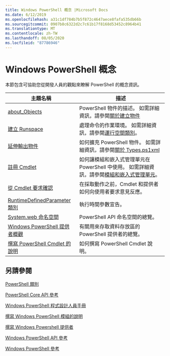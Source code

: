 ```yaml
---
title: Windows PowerShell 概念 |Microsoft Docs
ms.date: 6/12/2019
ms.openlocfilehash: a31c1df784b7b5f872c4647aece8fafa535db66b
ms.sourcegitcommit: 0907b8c6322d2c7c61b17f8168d53452c8964b41
ms.translationtype: MT
ms.contentlocale: zh-TW
ms.lasthandoff: 08/05/2020
ms.locfileid: "87786946"
---
```

# <a name="windows-powershell-concepts"></a>Windows PowerShell 概念

本節包含可協助您從開發人員的觀點來瞭解 PowerShell 的概念資訊。

|主題名稱|描述|
|----------------|-----------------|
|[about_Objects](/powershell/module/microsoft.powershell.core/about/about_objects)|PowerShell 物件的描述。 如需詳細資訊，請參閱[關於建立物件](/powershell/module/microsoft.powershell.core/about/about_object_creation)|
|[建立 Runspace](../hosting/creating-runspaces.md)|處理命令的作業環境。 如需詳細資訊，請參閱[運行空間類別](/dotnet/api/system.management.automation.runspaces.runspace)。|
|[延伸輸出物件](../cmdlet/extending-output-objects.md)|如何擴充 PowerShell 物件。 如需詳細資訊，請參閱[關於 Types.ps1xml](/powershell/module/microsoft.powershell.core/about/about_types.ps1xml)|
|[註冊 Cmdlet](../cmdlet/registering-cmdlets.md)|如何讓模組和嵌入式管理單元在 PowerShell 中使用。 如需詳細資訊，請參閱[模組和嵌入式管理單元](../cmdlet/modules-and-snap-ins.md)。|
|[從 Cmdlet 要求確認](../cmdlet/requesting-confirmation-from-cmdlets.md)|在採取動作之前，Cmdlet 和提供者如何向使用者要求意見反應。|
|[RuntimeDefinedParameter 類別](/dotnet/api/system.management.automation.runtimedefinedparameter)|執行時間參數宣告。|
|[System.web 命名空間](/dotnet/api/System.Management.Automation)|PowerShell API 命名空間的總覽。|
|[Windows PowerShell 提供者概觀](../provider/windows-powershell-provider-overview.md)|有關用來存取資料存放區的 PowerShell 提供者的總覽。|
|[撰寫 PowerShell Cmdlet 的說明](../help/writing-help-for-windows-powershell-cmdlets.md)|如何撰寫 PowerShell Cmdlet 說明。|

## <a name="see-also"></a>另請參閱

[PowerShell 類別](/dotnet/api/system.management.automation.powershell)

[PowerShell Core API 參考](/dotnet/api/?view=pscore-6.2.0)

[Windows PowerShell 程式設計人員手冊](windows-powershell-programmer-s-guide.md)

[撰寫 Windows PowerShell 模組的說明](../module/writing-help-for-windows-powershell-modules.md)

[撰寫 Windows Powershell 提供者](../provider/writing-a-windows-powershell-provider.md)

[Windows PowerShell API 參考](/dotnet/api/?view=powershellsdk-1.1.0)

[Windows PowerShell 參考](../windows-powershell-reference.md)
